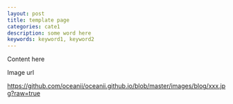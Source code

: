 ```yaml
---
layout: post
title: template page
categories: cate1
description: some word here
keywords: keyword1, keyword2
---
```


Content here

Image url

https://github.com/oceanii/oceanii.github.io/blob/master/images/blog/xxx.jpg?raw=true